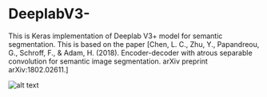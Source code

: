 # DeeplabV3-
This is Keras implementation of Deeplab V3+ model for semantic segmentation. This is based on the paper [Chen, L. C., Zhu, Y., Papandreou, G., Schroff, F., &amp; Adam, H. (2018). Encoder-decoder with atrous separable convolution for semantic image segmentation. arXiv preprint arXiv:1802.02611.]

![alt text](https://www.google.com/url?sa=i&source=images&cd=&cad=rja&uact=8&ved=2ahUKEwiTm5jWqbngAhWPbX0KHeD3CH8QjRx6BAgBEAU&url=https%3A%2F%2Fwww.pyimagesearch.com%2F2017%2F03%2F20%2Fimagenet-vggnet-resnet-inception-xception-keras%2F&psig=AOvVaw221-SMUGS_4TC_hWawPiJn&ust=1550168461284545)
